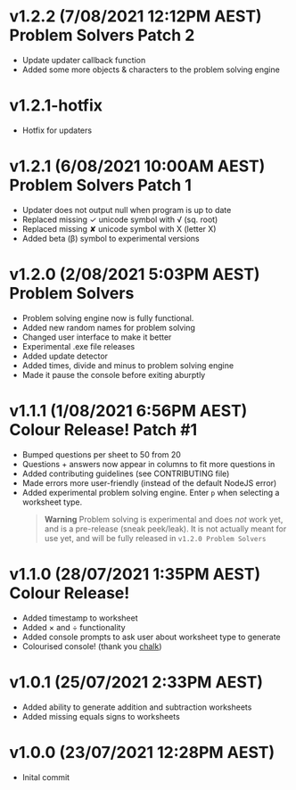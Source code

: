 <!-- @format -->

# v1.2.2 (7/08/2021 12:12PM AEST) Problem Solvers Patch 2

- Update updater callback function
- Added some more objects & characters to the problem solving engine

# v1.2.1-hotfix

- Hotfix for updaters

# v1.2.1 (6/08/2021 10:00AM AEST) Problem Solvers Patch 1

- Updater does not output null when program is up to date
- Replaced missing ✓ unicode symbol with √ (sq. root)
- Replaced missing ✘ unicode symbol with X (letter X)
- Added beta (β) symbol to experimental versions

# v1.2.0 (2/08/2021 5:03PM AEST) Problem Solvers

- Problem solving engine now is fully functional.
- Added new random names for problem solving
- Changed user interface to make it better
- Experimental .exe file releases
- Added update detector
- Added times, divide and minus to problem solving engine
- Made it pause the console before exiting aburptly

# v1.1.1 (1/08/2021 6:56PM AEST) Colour Release! Patch #1

- Bumped questions per sheet to 50 from 20
- Questions + answers now appear in columns to fit more questions in
- Added contributing guidelines (see CONTRIBUTING file)
- Made errors more user-friendly (instead of the default NodeJS error)
- Added experimental problem solving engine. Enter `p` when selecting a worksheet type.
  > **Warning** Problem solving is experimental and does _not_ work yet, and is a pre-release (sneak peek/leak).
  > It is not actually meant for use yet, and will be fully released in `v1.2.0 Problem Solvers`

# v1.1.0 (28/07/2021 1:35PM AEST) Colour Release!

- Added timestamp to worksheet
- Added × and ÷ functionality
- Added console prompts to ask user about worksheet type to generate
- Colourised console! (thank you [chalk](https://www.npmjs.com/package/chalk))

# v1.0.1 (25/07/2021 2:33PM AEST)

- Added ability to generate addition and subtraction worksheets
- Added missing equals signs to worksheets

# v1.0.0 (23/07/2021 12:28PM AEST)

- Inital commit

